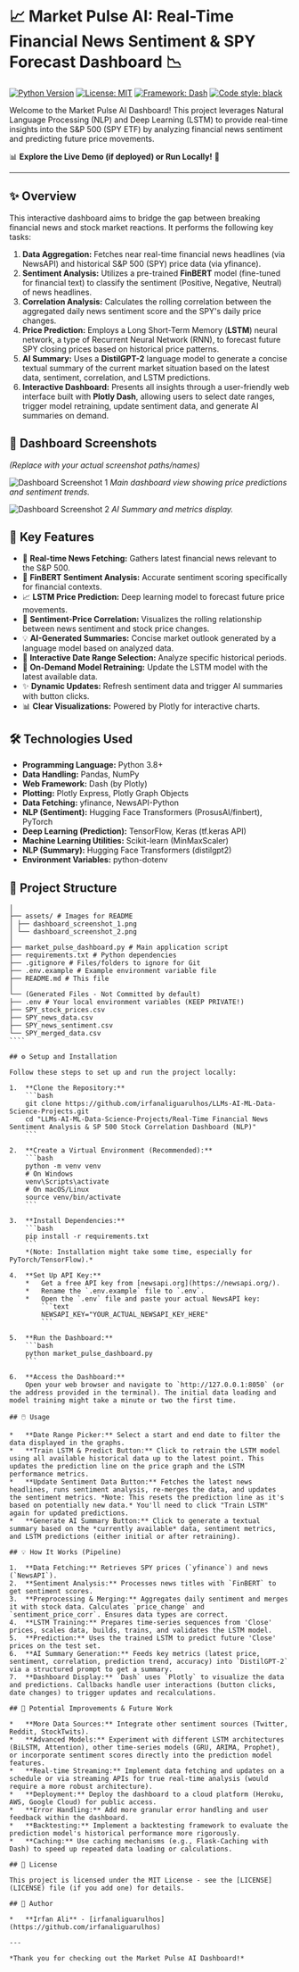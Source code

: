# 📈 Market Pulse AI: Real-Time Financial News Sentiment & SPY Forecast Dashboard 📉

[![Python Version](https://img.shields.io/badge/Python-3.8+-blue.svg)](https://www.python.org/downloads/)
[![License: MIT](https://img.shields.io/badge/License-MIT-yellow.svg)](https://opensource.org/licenses/MIT)
[![Framework: Dash](https://img.shields.io/badge/Framework-Dash-blue.svg)](https://plotly.com/dash/)
[![Code style: black](https://img.shields.io/badge/code%20style-black-000000.svg)](https://github.com/psf/black)

Welcome to the Market Pulse AI Dashboard! This project leverages Natural Language Processing (NLP) and Deep Learning (LSTM) to provide real-time insights into the S&P 500 (SPY ETF) by analyzing financial news sentiment and predicting future price movements.

📊 **Explore the Live Demo (if deployed) or Run Locally!** 🚀

---

## ✨ Overview

This interactive dashboard aims to bridge the gap between breaking financial news and stock market reactions. It performs the following key tasks:

1.  **Data Aggregation:** Fetches near real-time financial news headlines (via NewsAPI) and historical S&P 500 (SPY) price data (via yfinance).
2.  **Sentiment Analysis:** Utilizes a pre-trained **FinBERT** model (fine-tuned for financial text) to classify the sentiment (Positive, Negative, Neutral) of news headlines.
3.  **Correlation Analysis:** Calculates the rolling correlation between the aggregated daily news sentiment score and the SPY's daily price changes.
4.  **Price Prediction:** Employs a Long Short-Term Memory (**LSTM**) neural network, a type of Recurrent Neural Network (RNN), to forecast future SPY closing prices based on historical price patterns.
5.  **AI Summary:** Uses a **DistilGPT-2** language model to generate a concise textual summary of the current market situation based on the latest data, sentiment, correlation, and LSTM predictions.
6.  **Interactive Dashboard:** Presents all insights through a user-friendly web interface built with **Plotly Dash**, allowing users to select date ranges, trigger model retraining, update sentiment data, and generate AI summaries on demand.

## 📸 Dashboard Screenshots

*(Replace with your actual screenshot paths/names)*

![Dashboard Screenshot 1](assets/dashboard_screenshot_1.png)
*Main dashboard view showing price predictions and sentiment trends.*

![Dashboard Screenshot 2](assets/dashboard_screenshot_2.png)
*AI Summary and metrics display.*

## 🚀 Key Features

*   📰 **Real-time News Fetching:** Gathers latest financial news relevant to the S&P 500.
*   🤖 **FinBERT Sentiment Analysis:** Accurate sentiment scoring specifically for financial contexts.
*   📈 **LSTM Price Prediction:** Deep learning model to forecast future price movements.
*   🔗 **Sentiment-Price Correlation:** Visualizes the rolling relationship between news sentiment and stock price changes.
*   💡 **AI-Generated Summaries:** Concise market outlook generated by a language model based on analyzed data.
*   📅 **Interactive Date Range Selection:** Analyze specific historical periods.
*   🔄 **On-Demand Model Retraining:** Update the LSTM model with the latest available data.
*   ✨ **Dynamic Updates:** Refresh sentiment data and trigger AI summaries with button clicks.
*   📊 **Clear Visualizations:** Powered by Plotly for interactive charts.

## 🛠️ Technologies Used

*   **Programming Language:** Python 3.8+
*   **Data Handling:** Pandas, NumPy
*   **Web Framework:** Dash (by Plotly)
*   **Plotting:** Plotly Express, Plotly Graph Objects
*   **Data Fetching:** yfinance, NewsAPI-Python
*   **NLP (Sentiment):** Hugging Face Transformers (ProsusAI/finbert), PyTorch
*   **Deep Learning (Prediction):** TensorFlow, Keras (tf.keras API)
*   **Machine Learning Utilities:** Scikit-learn (MinMaxScaler)
*   **NLP (Summary):** Hugging Face Transformers (distilgpt2)
*   **Environment Variables:** python-dotenv

## 📂 Project Structure
`````
│
├── assets/ # Images for README
│ ├── dashboard_screenshot_1.png
│ └── dashboard_screenshot_2.png
│
├── market_pulse_dashboard.py # Main application script
├── requirements.txt # Python dependencies
├── .gitignore # Files/folders to ignore for Git
├── .env.example # Example environment variable file
├── README.md # This file
│
└── (Generated Files - Not Committed by default)
├── .env # Your local environment variables (KEEP PRIVATE!)
├── SPY_stock_prices.csv
├── SPY_news_data.csv
├── SPY_news_sentiment.csv
└── SPY_merged_data.csv
````

## ⚙️ Setup and Installation

Follow these steps to set up and run the project locally:

1.  **Clone the Repository:**
    ```bash
    git clone https://github.com/irfanaliguarulhos/LLMs-AI-ML-Data-Science-Projects.git
    cd "LLMs-AI-ML-Data-Science-Projects/Real-Time Financial News Sentiment Analysis & SP 500 Stock Correlation Dashboard (NLP)"
    ```

2.  **Create a Virtual Environment (Recommended):**
    ```bash
    python -m venv venv
    # On Windows
    venv\Scripts\activate
    # On macOS/Linux
    source venv/bin/activate
    ```

3.  **Install Dependencies:**
    ```bash
    pip install -r requirements.txt
    ```
    *(Note: Installation might take some time, especially for PyTorch/TensorFlow).*

4.  **Set Up API Key:**
    *   Get a free API key from [newsapi.org](https://newsapi.org/).
    *   Rename the `.env.example` file to `.env`.
    *   Open the `.env` file and paste your actual NewsAPI key:
        ```text
        NEWSAPI_KEY="YOUR_ACTUAL_NEWSAPI_KEY_HERE"
        ```

5.  **Run the Dashboard:**
    ```bash
    python market_pulse_dashboard.py
    ```

6.  **Access the Dashboard:**
    Open your web browser and navigate to `http://127.0.0.1:8050` (or the address provided in the terminal). The initial data loading and model training might take a minute or two the first time.

## 🖱️ Usage

*   **Date Range Picker:** Select a start and end date to filter the data displayed in the graphs.
*   **Train LSTM & Predict Button:** Click to retrain the LSTM model using all available historical data up to the latest point. This updates the prediction line on the price graph and the LSTM performance metrics.
*   **Update Sentiment Data Button:** Fetches the latest news headlines, runs sentiment analysis, re-merges the data, and updates the sentiment metrics. *Note: This resets the prediction line as it's based on potentially new data.* You'll need to click "Train LSTM" again for updated predictions.
*   **Generate AI Summary Button:** Click to generate a textual summary based on the *currently available* data, sentiment metrics, and LSTM predictions (either initial or after retraining).

## 💡 How It Works (Pipeline)

1.  **Data Fetching:** Retrieves SPY prices (`yfinance`) and news (`NewsAPI`).
2.  **Sentiment Analysis:** Processes news titles with `FinBERT` to get sentiment scores.
3.  **Preprocessing & Merging:** Aggregates daily sentiment and merges it with stock data. Calculates `price_change` and `sentiment_price_corr`. Ensures data types are correct.
4.  **LSTM Training:** Prepares time-series sequences from 'Close' prices, scales data, builds, trains, and validates the LSTM model.
5.  **Prediction:** Uses the trained LSTM to predict future 'Close' prices on the test set.
6.  **AI Summary Generation:** Feeds key metrics (latest price, sentiment, correlation, prediction trend, accuracy) into `DistilGPT-2` via a structured prompt to get a summary.
7.  **Dashboard Display:** `Dash` uses `Plotly` to visualize the data and predictions. Callbacks handle user interactions (button clicks, date changes) to trigger updates and recalculations.

## 🔮 Potential Improvements & Future Work

*   **More Data Sources:** Integrate other sentiment sources (Twitter, Reddit, StockTwits).
*   **Advanced Models:** Experiment with different LSTM architectures (BiLSTM, Attention), other time-series models (GRU, ARIMA, Prophet), or incorporate sentiment scores directly into the prediction model features.
*   **Real-time Streaming:** Implement data fetching and updates on a schedule or via streaming APIs for true real-time analysis (would require a more robust architecture).
*   **Deployment:** Deploy the dashboard to a cloud platform (Heroku, AWS, Google Cloud) for public access.
*   **Error Handling:** Add more granular error handling and user feedback within the dashboard.
*   **Backtesting:** Implement a backtesting framework to evaluate the prediction model's historical performance more rigorously.
*   **Caching:** Use caching mechanisms (e.g., Flask-Caching with Dash) to speed up repeated data loading or calculations.

## 📜 License

This project is licensed under the MIT License - see the [LICENSE](LICENSE) file (if you add one) for details.

## 👤 Author

*   **Irfan Ali** - [irfanaliguarulhos](https://github.com/irfanaliguarulhos)

---

*Thank you for checking out the Market Pulse AI Dashboard!*
